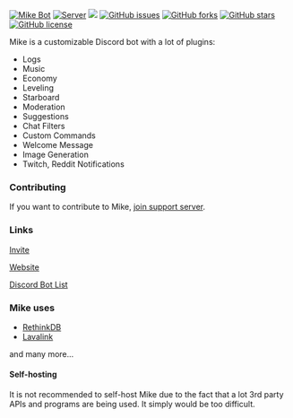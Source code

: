<a href="https://discordbots.org/bot/419620594645073930"><img src="https://discordbots.org/api/widget/upvotes/419620594645073930.svg" alt="Mike Bot" /></a>
[![Server](https://img.shields.io/discord/340947847728070666.svg?logo=discord&colorB=7289DA)](https://discord.gg/ZwPfRfp)
<img src="https://img.shields.io/github/contributors/badosz0/mike.svg">
[![GitHub issues](https://img.shields.io/github/issues/badosz0/mike.svg)](https://github.com/badosz0/mike/issues)
[![GitHub forks](https://img.shields.io/github/forks/badosz0/mike.svg)](https://github.com/badosz0/mike/network)
[![GitHub stars](https://img.shields.io/github/stars/badosz0/mike.svg)](https://github.com/badosz0/mike/stargazers)
[![GitHub license](https://img.shields.io/github/license/badosz0/mike.svg)](https://github.com/badosz0/mike/blob/master/LICENSE)

Mike is a customizable Discord bot with a lot of plugins:
* Logs
* Music
* Economy
* Leveling
* Starboard
* Moderation
* Suggestions
* Chat Filters
* Custom Commands
* Welcome Message
* Image Generation
* Twitch, Reddit Notifications

### Contributing

If you want to contribute to Mike, [join support
server](https://discord.gg/ZwPfRfp).

### Links

[Invite](https://discordapp.com/oauth2/authorize?client_id=419620594645073930&permissions=8&scope=bot)

[Website](https://mikebot.xyz)

[Discord Bot List](https://discordbots.org/bot/419620594645073930)

### Mike uses

- [RethinkDB](https://www.rethinkdb.com/)
- [Lavalink](https://github.com/Frederikam/Lavalink)

and many more...

#### Self-hosting

It is not recommended to self-host Mike due to the fact that a lot 3rd party APIs and programs are being used.
It simply would be too difficult.


<!-- ## License -->
